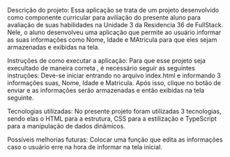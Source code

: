 Descrição do projeto: Essa aplicação se trata de um projeto desenvolvido como componente curricular para aviliação do presente aluno para avaliação de suas habilidades na Unidade 3 da Residencia 36 de FullStack. Nele, o aluno desenvolveu uma aplicação que permite ao usuário informar as suas informações como Nome, Idade e MAtricula para que eles sejam armazenadas e exibidas na tela.

Instruções de como executar a aplicação: Para que esse projeto seja execultado de maneira correta , é necessário seguir as seguintes instruções: Deve-se iniciar entrando no arquivo index.html e informando 3 informações suas, Nome, Idade e  Matricula. Após isso, clique no botão de enviar e as informações serão armazenadas e então exibidas na tela seguinte.

Tecnologias utilizadas: No presente projeto foram utilizadas 3 tecnologias, sendo elas o HTML para a estrutura, CSS para a estilização e TypeScript para a manipulação de dados dinâmicos.

Possíveis melhorias futuras: Colocar uma função que edita as informações caso o usuário erre na hora de informar na tela inicial.